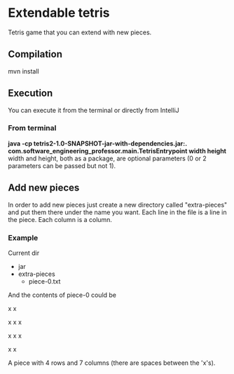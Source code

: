 # Extendable tetris
Tetris game that you can extend with new pieces.

## Compilation
mvn install

## Execution
You can execute it from the terminal or directly from IntelliJ

### From terminal
**java -cp tetris2-1.0-SNAPSHOT-jar-with-dependencies.jar:. com.software_engineering_professor.main.TetrisEntrypoint width height**
width and height, both as a package, are optional parameters (0 or 2 parameters can be passed but not 1).

## Add new pieces
In order to add new pieces just create a new directory called "extra-pieces" and put them there under the name you want. 
Each line in the file is a line in the piece. Each column is a column.

### Example
 
 Current dir
  * jar
  * extra-pieces
    * piece-0.txt
  
 And the contents of piece-0 could be
 
 x     x
 
 x x   x
 
 x   x x
 
 x     x
 
 
 A piece with 4 rows and 7 columns (there are spaces between the 'x's).

